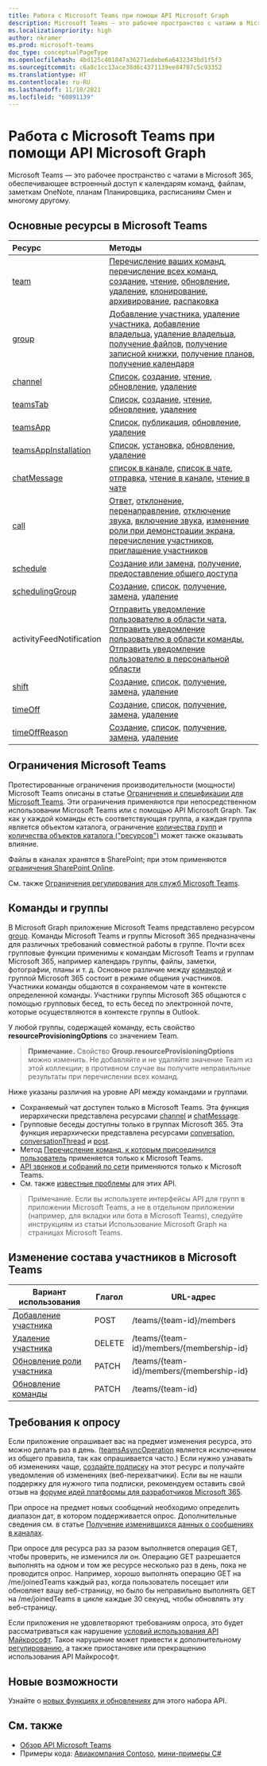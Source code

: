 ```yaml
---
title: Работа с Microsoft Teams при помощи API Microsoft Graph
description: Microsoft Teams — это рабочее пространство с чатами в Microsoft 365, обеспечивающее встроенный доступ к календарям команд, файлам, заметкам OneNote, планам Планировщика и многому другому.
ms.localizationpriority: high
author: nkramer
ms.prod: microsoft-teams
doc_type: conceptualPageType
ms.openlocfilehash: 4bd125c401847a36271edebe6a6432343bd1f5f3
ms.sourcegitcommit: c6a8c1cc13ace38d6c4371139ee84707c5c93352
ms.translationtype: HT
ms.contentlocale: ru-RU
ms.lasthandoff: 11/10/2021
ms.locfileid: "60891139"
---
```

# <a name="use-the-microsoft-graph-api-to-work-with-microsoft-teams"></a>Работа с Microsoft Teams при помощи API Microsoft Graph

Microsoft Teams — это рабочее пространство с чатами в Microsoft 365, обеспечивающее встроенный доступ к календарям команд, файлам, заметкам OneNote, планам Планировщика, расписаниям Смен и многому другому.

## <a name="key-resources-in-microsoft-teams"></a>Основные ресурсы в Microsoft Teams

| Ресурс | Методы |
|:---------------|:--------|
|[team](../resources/team.md)| [Перечисление ваших команд](../api/user-list-joinedteams.md), [перечисление всех команд](/graph/teams-list-all-teams), [создание](../api/team-put-teams.md), [чтение](../api/team-get.md), [обновление](../api/team-update.md), [удаление](../api/group-delete.md), [клонирование](../api/team-clone.md), [архивирование](../api/team-archive.md), [распаковка](../api/team-unarchive.md) |
|[group](../resources/group.md)| [Добавление участника](../api/group-post-members.md), [удаление участника](../api/group-delete-members.md), [добавление владельца](../api/group-post-owners.md), [удаление владельца](../api/group-delete-owners.md), [получение файлов](drive.md), [получение записной книжки](../resources/notebook.md), [получение планов](plannergroup.md), [получение календаря](event.md) |
|[channel](../resources/channel.md)|[Список](../api/channel-list.md), [создание](../api/channel-post.md), [чтение](../api/channel-get.md), [обновление](../api/channel-patch.md), [удаление](../api/channel-delete.md)|
|[teamsTab](../resources/teamstab.md) |[Список](../api/channel-list-tabs.md), [создание](../api/channel-post-tabs.md), [чтение](../api/channel-get-tabs.md), [обновление](../api/channel-patch-tabs.md), [удаление](../api/channel-delete-tabs.md) |
|[teamsApp](../resources/teamsapp.md)|[Список](../api/appcatalogs-list-teamsapps.md), [публикация](../api/teamsapp-publish.md), [обновление](../api/teamsapp-update.md), [удаление](../api/teamsapp-delete.md)|
|[teamsAppInstallation](../resources/teamsappinstallation.md)| [Список](../api/team-list-installedapps.md), [установка](../api/team-post-installedapps.md), [обновление](../api/team-delete-installedapps.md), [удаление](../api/team-delete-installedapps.md) |
|[chatMessage](../resources/chatmessage.md)| [список в канале](../api/channel-list-messages.md), [список в чате](../api/chat-list-messages.md), [отправка](../api/chatmessage-post.md), [чтение в канале](../api/chatmessage-get.md), [чтение в чате](../api/chatmessage-get.md)|
|[call](../resources/call.md)| [Ответ](../api/call-answer.md), [отклонение](../api/call-reject.md), [перенаправление](../api/call-redirect.md), [отключение звука](../api/call-mute.md), [включение звука](../api/call-unmute.md), [изменение роли при демонстрации экрана](../api/call-changescreensharingrole.md), [перечисление участников](../api/call-list-participants.md), [приглашение участников](../api/participant-invite.md) |
|[schedule](../resources/schedule.md)| [Создание или замена](../api/team-put-schedule.md), [получение](../api/schedule-get.md), [предоставление общего доступа](../api/schedule-share.md) |
|[schedulingGroup](../resources/schedulinggroup.md)| [Создание](../api/schedule-post-schedulinggroups.md), [список](../api/schedule-list-schedulinggroups.md), [получение](../api/schedulinggroup-get.md), [замена](../api/schedulinggroup-put.md), [удаление](../api/schedulinggroup-delete.md) |
|activityFeedNotification| [Отправить уведомление пользователю в области чата](../api/chat-sendactivitynotification.md), [Отправить уведомление пользователю в области команды](../api/team-sendactivitynotification.md), [Отправить уведомление пользователю в персональной области](../api/userteamwork-sendactivitynotification.md)|
|[shift](../resources/shift.md)| [Создание](../api/schedule-post-shifts.md), [список](../api/schedule-list-shifts.md), [получение](../api/shift-get.md), [замена](../api/shift-put.md), [удаление](../api/shift-delete.md) |
|[timeOff](../resources/timeoff.md)| [Создание](../api/schedule-post-timesoff.md), [список](../api/schedule-list-timesoff.md), [получение](../api/timeoff-get.md), [замена](../api/timeoff-put.md), [удаление](../api/timeoff-delete.md) |
|[timeOffReason](../resources/timeoffreason.md)| [Создание](../api/schedule-post-timeoffreasons.md), [список](../api/schedule-list-timeoffreasons.md), [получение](../api/timeoffreason-get.md), [замена](../api/timeoffreason-put.md), [удаление](../api/timeoffreason-delete.md) |

## <a name="microsoft-teams-limits"></a>Ограничения Microsoft Teams

Протестированные ограничения производительности (мощности) Microsoft Teams описаны в статье [Ограничения и спецификации для Microsoft Teams](/microsoftteams/limits-specifications-teams).
Эти ограничения применяются при непосредственном использовании Microsoft Teams или с помощью API Microsoft Graph.
Так как у каждой команды есть соответствующая группа, а каждая группа является объектом каталога, ограничение [количества групп](/microsoft-365/admin/create-groups/office-365-groups#group-limits) и [количества объектов каталога ("ресурсов")](/azure/active-directory/users-groups-roles/directory-service-limits-restrictions) может также оказывать влияние. 

Файлы в каналах хранятся в SharePoint; при этом применяются [ограничения SharePoint Online](/office365/servicedescriptions/sharepoint-online-service-description/sharepoint-online-limits).

См. также [Ограничения регулирования для служб Microsoft Teams](/graph/throttling#microsoft-teams-service-limits).

## <a name="teams-and-groups"></a>Команды и группы

В Microsoft Graph приложение Microsoft Teams представлено ресурсом [group](../resources/group.md). Команды Microsoft Teams и группы Microsoft 365 предназначены для различных требований совместной работы в группе. Почти всех групповые функции применимы к командам Microsoft Teams и группам Microsoft 365, например календарь группы, файлы, заметки, фотографии, планы и т. д. Основное различие между [командой](team.md) и группой Microsoft 365 состоит в режиме общения участников. Участники команды общаются в сохраняемом чате в контексте определенной команды. Участники группы Microsoft 365 общаются с помощью групповых бесед, то есть бесед по электронной почте, которые осуществляются в контексте группы в Outlook.

У любой группы, содержащей команду, есть свойство **resourceProvisioningOptions** со значением Team.

>**Примечание.** Свойство **Group.resourceProvisioningOptions** можно изменить.
Не добавляйте и не удаляйте значение Team из этой коллекции; в противном случае вы получите неправильные результаты при перечислении всех команд.

Ниже указаны различия на уровне API между командами и группами.

- Сохраняемый чат доступен только в Microsoft Teams. Эта функция иерархически представлена ресурсами [channel](../resources/channel.md) и [chatMessage](../resources/chatmessage.md).
- Групповые беседы доступны только в группах Microsoft 365. Эта функция иерархически представлена ресурсами [conversation](../resources/conversation.md), [conversationThread](../resources/conversationthread.md) и [post](../resources/post.md).
- Метод [Перечисление команд, к которым присоединился пользователь](../api/user-list-joinedteams.md) применяется только к Microsoft Teams.
- [API звонков и собраний по сети](./communications-api-overview.md) применяются только к Microsoft Teams.
- См. также [известные проблемы](/graph/known-issues) для этих API.

>Примечание. Если вы используете интерфейсы API для групп в приложении Microsoft Teams, а не в отдельном приложении (например, для вкладки или бота в Microsoft Teams), следуйте инструкциям из статьи Использование Microsoft Graph на страницах Microsoft Teams.

## <a name="membership-changes-in-microsoft-teams"></a>Изменение состава участников в Microsoft Teams

| Вариант использования      | Глагол      | URL-адрес |
| ------------------------------------- | ------------------------------------------------------------ | ------------------------------------------------------------ |
| [Добавление участника](../api/team-post-members.md) | POST      | /teams/{team-id}/members  |
| [Удаление участника](../api/team-delete-members.md)    | DELETE    | /teams/{team-id}/members/{membership-id} |
| [Обновление роли участника](../api/team-update-members.md) | PATCH | /teams/{team-id}/members/{membership-id} |
| [Обновление команды](../api/team-update.md)  | PATCH     | /teams/{team-id} |

## <a name="polling-requirements"></a>Требования к опросу

Если приложение опрашивает вас на предмет изменения ресурса, это можно делать раз в день. ([teamsAsyncOperation](teamsasyncoperation.md) является исключением из общего правила, так как опрашивается часто.) Если нужно узнавать об изменениях чаще, [создайте подписку](../api/subscription-post-subscriptions.md) на этот ресурс и получайте уведомления об изменениях (веб-перехватчики). Если вы не нашли поддержку для нужного типа подписки, рекомендуем оставить свой отзыв на [форуме идей платформы для разработчиков Microsoft 365](https://techcommunity.microsoft.com/t5/microsoft-365-developer-platform/idb-p/Microsoft365DeveloperPlatform/label-name/Microsoft%20Graph). 

При опросе на предмет новых сообщений необходимо определить диапазон дат, в котором поддерживается опрос. Дополнительные сведения см. в статье [Получение изменившихся данных о сообщениях в каналах](../api/chatmessage-delta.md).

При опросе для ресурса раз за разом выполняется операция GET, чтобы проверить, не изменился ли он. Операцию GET разрешается выполнять на одном и том же ресурсе несколько раз в день, пока не проводится опрос. Например, хорошо выполнять операцию GET на /me/joinedTeams каждый раз, когда пользователь посещает или обновляет вашу веб-страницу, но было бы неправильно выполнять GET на /me/joinedTeams в цикле каждые 30 секунд, чтобы обновлять эту веб-страницу.

Если приложения не удовлетворяют требованиям опроса, это будет рассматриваться как нарушение [условий использования API Майкрософт](/legal/microsoft-apis/terms-of-use). Такое нарушение может привести к дополнительному [регулированию](/graph/throttling), а также приостановке или прекращению использования API Майкрософт.

## <a name="whats-new"></a>Новые возможности
Узнайте о [новых функциях и обновлениях](/graph/whats-new-overview) для этого набора API.

## <a name="see-also"></a>См. также

- [Обзор API Microsoft Teams](/graph/teams-concept-overview)
- Примеры кода: [Авиакомпания Contoso](https://github.com/microsoftgraph/contoso-airlines-teams-sample), [мини-примеры C#](https://github.com/microsoftgraph/csharp-teams-sample-graph)
